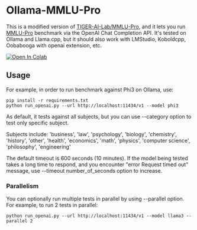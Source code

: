 # Ollama-MMLU-Pro

This is a modified version of [TIGER-AI-Lab/MMLU-Pro](https://github.com/TIGER-AI-Lab/MMLU-Pro), and it lets you run [MMLU-Pro](https://huggingface.co/datasets/TIGER-Lab/MMLU-Pro) benchmark via the OpenAI Chat Completion API. It's tested on Ollama and Llama.cpp, but it should also work with LMStudio, Koboldcpp, Oobabooga with openai extension, etc.

<a href="https://colab.research.google.com/github/chigkim/Ollama-MMLU-Pro/blob/main/Ollama_MMLU_Pro.ipynb" target="_parent"><img src="https://colab.research.google.com/assets/colab-badge.svg" alt="Open In Colab"/></a>

## Usage

For example, in order to run benchmark against Phi3 on Ollama, use:

```shell
pip install -r requirements.txt
python run_openai.py --url http://localhost:11434/v1 --model phi3
```

As default, it tests against all subjects, but you can use --category option to test only specific subject.

Subjects include: 'business', 'law', 'psychology', 'biology', 'chemistry', 'history', 'other', 'health', 'economics', 'math', 'physics', 'computer science', 'philosophy', 'engineering'

The default timeout is 600 seconds (10 minutes). If the model being tested takes a long time to respond, and you encounter   "error Request timed out" message, use --timeout number_of_seconds option to increase.

### Parallelism

You can optionally run multiple tests in parallel by using --parallel option. For example, to run 2 tests in parallel:

```shell
python run_openai.py --url http://localhost:11434/v1 --model llama3 --parallel 2
```

